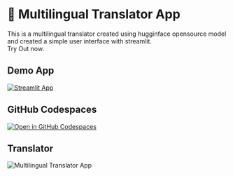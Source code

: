 # 🎈 Multilingual Translator App

This is a multilingual translator created using hugginface opensource model and created a simple user interface with streamlit.<br>
Try Out now.

## Demo App

[![Streamlit App](https://static.streamlit.io/badges/streamlit_badge_black_white.svg)](https://hh-mltranslator.streamlit.app/)

## GitHub Codespaces

[![Open in GitHub Codespaces](https://github.com/codespaces/badge.svg)](https://codespaces.new/streamlit/app-starter-kit?quickstart=1)

## Translator
![Multilingual Translator App](https://github.com/user-attachments/assets/7af8f687-7e32-4b2a-b8a4-386fc432a17e)
